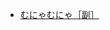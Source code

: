 * [むにゃむにゃ［副］](https://kotobank.jp/word/%E3%82%80%E3%81%AB%E3%82%83%E3%82%80%E3%81%AB%E3%82%83-642107)
